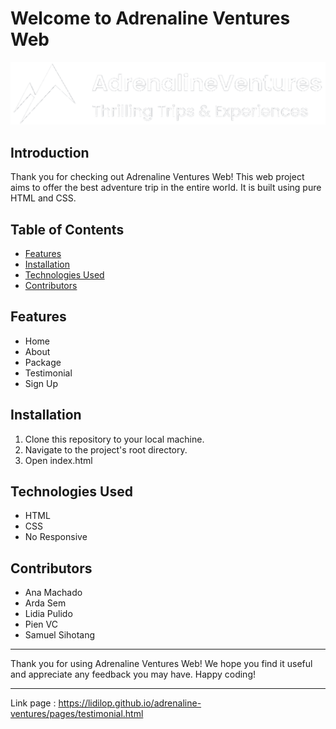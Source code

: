 # Welcome to Adrenaline Ventures Web

![Your Web Project Logo](./images/icons/adrenalineventures-logo.png)

## Introduction

Thank you for checking out Adrenaline Ventures Web! This web project aims to offer the best adventure trip in the entire world. It is built using pure HTML and CSS.

## Table of Contents

- [Features](#features)
- [Installation](#installation)
- [Technologies Used](#technologies-used)
- [Contributors](#contributors)

## Features

- Home
- About
- Package
- Testimonial
- Sign Up

## Installation

1. Clone this repository to your local machine.
2. Navigate to the project's root directory.
3. Open index.html

## Technologies Used

- HTML
- CSS
- No Responsive

## Contributors

- Ana Machado
- Arda Sem
- Lidia Pulido
- Pien VC
- Samuel Sihotang

---

Thank you for using Adrenaline Ventures Web! We hope you find it useful and appreciate any feedback you may have. Happy coding!

------

Link page :  https://lidilop.github.io/adrenaline-ventures/pages/testimonial.html
